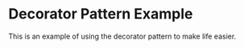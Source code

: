 # Decorator Pattern Example

This is an example of using the decorator pattern to make life easier.

